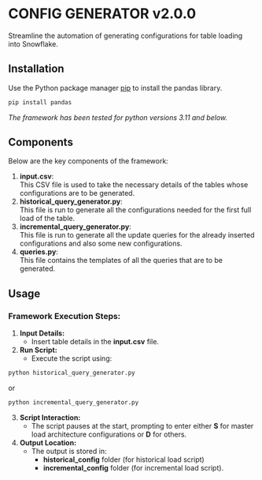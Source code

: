 # CONFIG GENERATOR v2.0.0

Streamline the automation of generating configurations for table loading into Snowflake.


## Installation
Use the Python package manager [pip](https://pip.pypa.io/en/stable/) to install the pandas library.
```bash
pip install pandas
```
_The framework has been tested for python versions 3.11 and below._
## Components
Below are the key components of the framework:
1. **input.csv**:<br>
   This CSV file is used to take the necessary details of the tables whose configurations are to be generated.<br>
2. **historical_query_generator.py**:<br>
   This file is run to generate all the configurations needed for the first full load of the table.<br>
3. **incremental_query_generator.py**:<br>
   This file is run to generate all the update queries for the already inserted configurations and also some new configurations.<br>
4. **queries.py**:<br>
   This file contains the templates of all the queries that are to be generated.
   
## Usage
### Framework Execution Steps:
1. **Input Details:**
   - Insert table details in the **input.csv** file.
2. **Run Script:**
   - Execute the script using:
```bash
python historical_query_generator.py
```
<t>or
```bash
python incremental_query_generator.py
```
3. **Script Interaction:**
   - The script pauses at the start, prompting to enter either **S** for master load architecture configurations or **D** for others.
4. **Output Location:**
   - The output is stored in:
     - **historical_config** folder (for historical load script)
     - **incremental_config** folder (for incremental load script).
##
